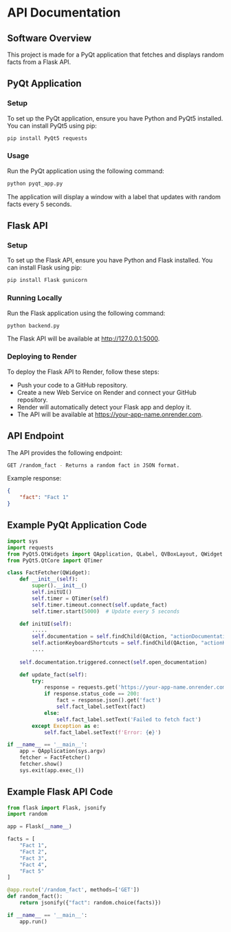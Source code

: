 # API Documentation

## Software Overview

This project is made for a PyQt application that fetches and displays random facts from a Flask API.

## PyQt Application

### Setup

To set up the PyQt application, ensure you have Python and PyQt5 installed. You can install PyQt5 using pip:

```bash
pip install PyQt5 requests
```

### Usage

Run the PyQt application using the following command:

```bash
python pyqt_app.py
```


The application will display a window with a label that updates with random facts every 5 seconds.

## Flask API

### Setup

To set up the Flask API, ensure you have Python and Flask installed. You can install Flask using pip:

```bash
pip install Flask gunicorn
```

### Running Locally

Run the Flask application using the following command:

```bash
python backend.py
```

The Flask API will be available at http://127.0.0.1:5000.

### Deploying to Render

To deploy the Flask API to Render, follow these steps:

- Push your code to a GitHub repository.
- Create a new Web Service on Render and connect your GitHub repository.
- Render will automatically detect your Flask app and deploy it.
- The API will be available at https://your-app-name.onrender.com.

## API Endpoint

The API provides the following endpoint:

```bash
GET /random_fact - Returns a random fact in JSON format.
```

Example response:

```json
{
    "fact": "Fact 1"
}
```

## Example PyQt Application Code

```python
import sys
import requests
from PyQt5.QtWidgets import QApplication, QLabel, QVBoxLayout, QWidget
from PyQt5.QtCore import QTimer

class FactFetcher(QWidget):
    def __init__(self):
        super().__init__()
        self.initUI()
        self.timer = QTimer(self)
        self.timer.timeout.connect(self.update_fact)
        self.timer.start(5000)  # Update every 5 seconds

    def initUI(self):
        .....
        self.documentation = self.findChild(QAction, "actionDocumentation")
        self.actionKeyboardShortcuts = self.findChild(QAction, "actionKeyboardShortcuts")
        ....
        
    self.documentation.triggered.connect(self.open_documentation)

    def update_fact(self):
        try:
            response = requests.get('https://your-app-name.onrender.com/random_fact')
            if response.status_code == 200:
                fact = response.json().get('fact')
                self.fact_label.setText(fact)
            else:
                self.fact_label.setText('Failed to fetch fact')
        except Exception as e:
            self.fact_label.setText(f'Error: {e}')

if __name__ == '__main__':
    app = QApplication(sys.argv)
    fetcher = FactFetcher()
    fetcher.show()
    sys.exit(app.exec_())

```

## Example Flask API Code

```python
from flask import Flask, jsonify
import random

app = Flask(__name__)

facts = [
    "Fact 1",
    "Fact 2",
    "Fact 3",
    "Fact 4",
    "Fact 5"
]

@app.route('/random_fact', methods=['GET'])
def random_fact():
    return jsonify({"fact": random.choice(facts)})

if __name__ == '__main__':
    app.run()
```
